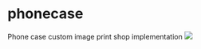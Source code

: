# phonecase
Phone case custom image print shop implementation
<img src="http://netplayer.gr/phonecase/demo.png"/>
